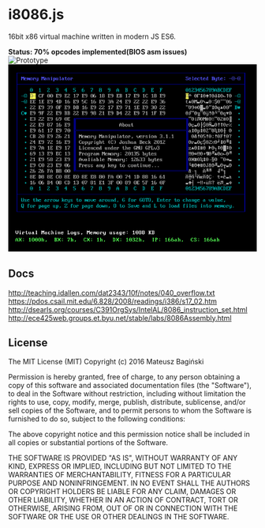 # i8086.js
16bit x86 virtual machine written in modern JS ES6.

**Status: 70% opcodes implemented(BIOS asm issues)**
<br />
![Prototype](/doc/screen.gif)
![Prototype](/doc/screen-2.png)

## Docs
http://teaching.idallen.com/dat2343/10f/notes/040_overflow.txt
https://pdos.csail.mit.edu/6.828/2008/readings/i386/s17_02.htm
http://dsearls.org/courses/C391OrgSys/IntelAL/8086_instruction_set.html
http://ece425web.groups.et.byu.net/stable/labs/8086Assembly.html

## License
The MIT License (MIT)
Copyright (c) 2016 Mateusz Bagiński

Permission is hereby granted, free of charge, to any person obtaining a copy of this software and associated documentation files (the "Software"), to deal in the Software without restriction, including without limitation the rights to use, copy, modify, merge, publish, distribute, sublicense, and/or sell copies of the Software, and to permit persons to whom the Software is furnished to do so, subject to the following conditions:

The above copyright notice and this permission notice shall be included in all copies or substantial portions of the Software.

THE SOFTWARE IS PROVIDED "AS IS", WITHOUT WARRANTY OF ANY KIND, EXPRESS OR IMPLIED, INCLUDING BUT NOT LIMITED TO THE WARRANTIES OF MERCHANTABILITY, FITNESS FOR A PARTICULAR PURPOSE AND NONINFRINGEMENT. IN NO EVENT SHALL THE AUTHORS OR COPYRIGHT HOLDERS BE LIABLE FOR ANY CLAIM, DAMAGES OR OTHER LIABILITY, WHETHER IN AN ACTION OF CONTRACT, TORT OR OTHERWISE, ARISING FROM, OUT OF OR IN CONNECTION WITH THE SOFTWARE OR THE USE OR OTHER DEALINGS IN THE SOFTWARE.
